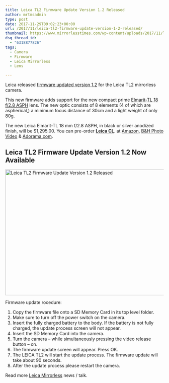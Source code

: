 ```yaml
---
title: Leica TL2 Firmware Update Version 1.2 Released
author: mrtmsadmin
type: post
date: 2017-11-29T09:02:23+00:00
url: /2017/11/leica-tl2-firmware-update-version-1-2-released/
thumbnail: https://www.mirrorlesstimes.com/wp-content/uploads/2017/11/leica-tl2-firmware-update-version-1-2-released.jpg
dsq_thread_id:
  - "6318877826"
tags:
  - Camera
  - Firmware
  - Leica Mirrorless
  - Lens

---
```

Leica released <a href="https://us.leica-camera.com/Service-Support/Support/Downloads?category=135943&subcategory=142036&type=108942&language=all" target="_blank" rel="noopener">firmware updated version 1.2</a> for the Leica TL2 mirrorless camera.

This new firmware adds support for the new compact prime <a href="https://www.mirrorlesstimes.com/2017/11/leica-cl-camera-elmarit-tl-18mm-f2-8-asph-lens-announced/" target="_blank" rel="noopener">Elmarit-TL 18 f/2.8 ASPH</a> lens. The new optic consists of 8 elements (4 of which are aspherical,) a minimum focus distance of 30cm and a light weight of only 80g.

The new Leica Elmarit-TL 18 mm f/2.8 ASPH, in black or silver anodized finish, will be $1,295.00. <span class="s1">You can pre-order <a href="https://www.mirrorlesstimes.com/tags/leica-cl"><strong>Leica CL</strong></a>. at <a href="http://amzn.to/2zWLFOy" target="_blank" rel="noopener">Amazon</a>, <a href="https://www.bhphotovideo.com/c/search?InitialSearch=yes&N=0&Ntt=leica+cl&Top+Nav-Search=&BI=20175&KBID=14249">B&H Photo Video</a> & <a href="http://adorama.evyy.net/c/63923/51926/1036?u=https%3A%2F%2Fwww.adorama.com%2Fl%2F%3Fsearchinfo%3Dleica%C2%A0cl">Adorama.com</a>. </span><!--more-->

## Leica TL2 Firmware Update Version 1.2 Now Available

[<img class="aligncenter wp-image-1479 size-full" title="Leica TL2 Firmware Update Version 1.2 Released" src="https://i0.wp.com/www.mirrorlesstimes.com/wp-content/uploads/2017/11/leica-tl2-firmware-update-version-1-2-released.jpg?resize=600%2C400&#038;ssl=1" alt="Leica TL2 Firmware Update Version 1.2 Released" width="600" height="400" srcset="https://i0.wp.com/www.mirrorlesstimes.com/wp-content/uploads/2017/11/leica-tl2-firmware-update-version-1-2-released.jpg?w=1000&ssl=1 1000w, https://i0.wp.com/www.mirrorlesstimes.com/wp-content/uploads/2017/11/leica-tl2-firmware-update-version-1-2-released.jpg?resize=450%2C300&ssl=1 450w, https://i0.wp.com/www.mirrorlesstimes.com/wp-content/uploads/2017/11/leica-tl2-firmware-update-version-1-2-released.jpg?resize=768%2C512&ssl=1 768w, https://i0.wp.com/www.mirrorlesstimes.com/wp-content/uploads/2017/11/leica-tl2-firmware-update-version-1-2-released.jpg?resize=970%2C647&ssl=1 970w" sizes="(max-width: 600px) 100vw, 600px" data-recalc-dims="1" />][1]

Firmware update rocedure:

1. Copy the firmware file onto a SD Memory Card in its top level folder.  
2. Make sure to turn off the power switch on the camera.  
3. Insert the fully charged battery to the body. If the battery is not fully charged, the update process screen will not appear.  
4. Insert the SD Memory Card into the camera.  
5. Turn the camera – while simultaneously pressing the video release button – on.  
6. The firmware update screen will appear. Press OK.  
7. The LEICA TL2 will start the update process. The firmware update will take about 90 seconds.  
8. After the update process please restart the camera.

Read more [Leica Mirrorless][2] news / talk.

 [1]: https://i0.wp.com/www.mirrorlesstimes.com/wp-content/uploads/2017/11/leica-tl2-firmware-update-version-1-2-released.jpg?ssl=1
 [2]: https://www.mirrorlesstimes.com/tags/leica-mirrorless/